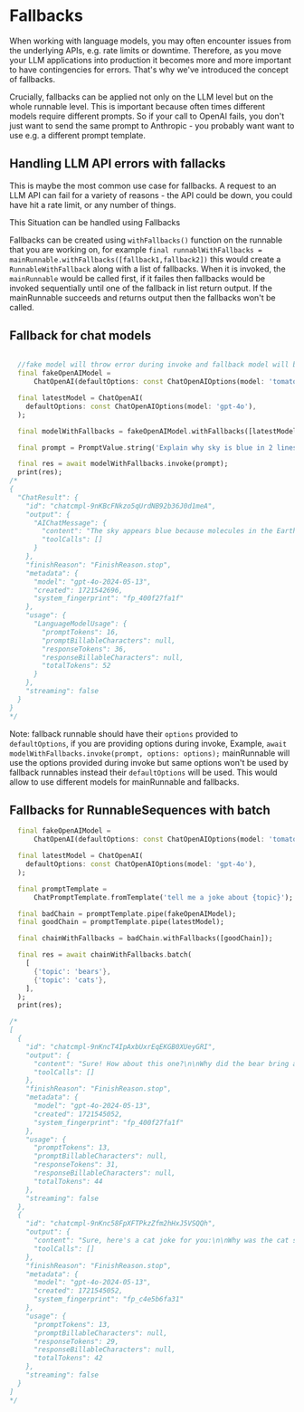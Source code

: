 # Fallbacks

When working with language models, you may often encounter issues from the underlying APIs, e.g. rate limits or downtime. Therefore, as you move your LLM applications into production it becomes more and more important to have contingencies for errors. That's why we've introduced the concept of fallbacks.


Crucially, fallbacks can be applied not only on the LLM level but on the whole runnable level. This is important because often times different models require different prompts. So if your call to OpenAI fails, you don't just want to send the same prompt to Anthropic - you probably want want to use e.g. a different prompt template.

## Handling LLM API errors with fallacks

This is maybe the most common use case for fallbacks. A request to an LLM API can fail for a variety of reasons - the API could be down, you could have hit a rate limit, or any number of things.

This Situation can be handled using Fallbacks

Fallbacks can be created using  `withFallbacks()` function on the runnable that you are working on, for example `final runnablWithFallbacks = mainRunnable.withFallbacks([fallback1,fallback2])` this would create a `RunnableWithFallback` along with a list of fallbacks. When it is invoked, the `mainRunnable` would be called first, if it failes then fallbacks would be invoked sequentially until one of the fallback in list return output. If the mainRunnable succeeds and returns output then the fallbacks won't be called. 

## Fallback for chat models

```dart
  
  //fake model will throw error during invoke and fallback model will be called
  final fakeOpenAIModel =
      ChatOpenAI(defaultOptions: const ChatOpenAIOptions(model: 'tomato'));

  final latestModel = ChatOpenAI(
    defaultOptions: const ChatOpenAIOptions(model: 'gpt-4o'),
  );

  final modelWithFallbacks = fakeOpenAIModel.withFallbacks([latestModel]);

  final prompt = PromptValue.string('Explain why sky is blue in 2 lines');

  final res = await modelWithFallbacks.invoke(prompt);
  print(res);
/*
{
  "ChatResult": {
    "id": "chatcmpl-9nKBcFNkzo5qUrdNB92b36J0d1meA",
    "output": {
      "AIChatMessage": {
        "content": "The sky appears blue because molecules in the Earth's atmosphere scatter shorter wavelength blue light from the sun more effectively than longer wavelengths like red. This scattering process is known as Rayleigh scattering.",
        "toolCalls": []
      }
    },
    "finishReason": "FinishReason.stop",
    "metadata": {
      "model": "gpt-4o-2024-05-13",
      "created": 1721542696,
      "system_fingerprint": "fp_400f27fa1f"
    },
    "usage": {
      "LanguageModelUsage": {
        "promptTokens": 16,
        "promptBillableCharacters": null,
        "responseTokens": 36,
        "responseBillableCharacters": null,
        "totalTokens": 52
      }
    },
    "streaming": false
  }
}
*/
```
Note: fallback runnable should have their `options` provided to `defaultOptions`, if you are providing options during invoke, Example, `await modelWithFallbacks.invoke(prompt, options: options);` mainRunnable will use the options provided during invoke but same options won't be used by fallback runnables instead their `defaultOptions` will be used. This would allow to use different models for mainRunnable and fallbacks. 

## Fallbacks for RunnableSequences with batch

```dart
  final fakeOpenAIModel =
      ChatOpenAI(defaultOptions: const ChatOpenAIOptions(model: 'tomato'));

  final latestModel = ChatOpenAI(
    defaultOptions: const ChatOpenAIOptions(model: 'gpt-4o'),
  );

  final promptTemplate =
      ChatPromptTemplate.fromTemplate('tell me a joke about {topic}');

  final badChain = promptTemplate.pipe(fakeOpenAIModel);
  final goodChain = promptTemplate.pipe(latestModel);

  final chainWithFallbacks = badChain.withFallbacks([goodChain]);

  final res = await chainWithFallbacks.batch(
    [
      {'topic': 'bears'},
      {'topic': 'cats'},
    ],
  );
  print(res);

/*
[
  {
    "id": "chatcmpl-9nKncT4IpAxbUxrEqEKGB0XUeyGRI",
    "output": {
      "content": "Sure! How about this one?\n\nWhy did the bear bring a suitcase to the forest?\n\nBecause it wanted to pack a lunch! 🐻🌲",
      "toolCalls": []
    },
    "finishReason": "FinishReason.stop",
    "metadata": {
      "model": "gpt-4o-2024-05-13",
      "created": 1721545052,
      "system_fingerprint": "fp_400f27fa1f"
    },
    "usage": {
      "promptTokens": 13,
      "promptBillableCharacters": null,
      "responseTokens": 31,
      "responseBillableCharacters": null,
      "totalTokens": 44
    },
    "streaming": false
  },
  {
    "id": "chatcmpl-9nKnc58FpXFTPkzZfm2hHxJ5VSQQh",
    "output": {
      "content": "Sure, here's a cat joke for you:\n\nWhy was the cat sitting on the computer?\n\nBecause it wanted to keep an eye on the mouse!",
      "toolCalls": []
    },
    "finishReason": "FinishReason.stop",
    "metadata": {
      "model": "gpt-4o-2024-05-13",
      "created": 1721545052,
      "system_fingerprint": "fp_c4e5b6fa31"
    },
    "usage": {
      "promptTokens": 13,
      "promptBillableCharacters": null,
      "responseTokens": 29,
      "responseBillableCharacters": null,
      "totalTokens": 42
    },
    "streaming": false
  }
]
*/
```